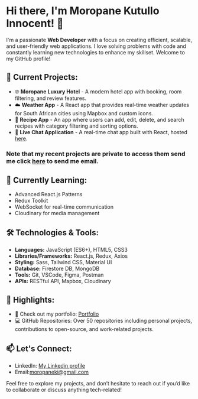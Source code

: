 # Hi there, I'm Moropane Kutullo Innocent! 👋

I'm a passionate **Web Developer** with a focus on creating efficient, scalable, and user-friendly web applications. I love solving problems with code and constantly learning new technologies to enhance my skillset. Welcome to my GitHub profile!

## 🔭 Current Projects:
- 🌐 **Moropane Luxury Hotel** - A modern hotel app with booking, room filtering, and review features.
- ☁️ **Weather App** - A React app that provides real-time weather updates for South African cities using Mapbox and custom icons.
- 🍳 **Recipe App** - An app where users can add, edit, delete, and search recipes with category filtering and sorting options.
- 💬 **Live Chat Application** - A real-time chat app built with React, hosted [here](https://live-chat-7fe88.web.app/).
### Note that my recent projects are private to access them send me click [here](moropaneki@gmail.com) to send me email.
## 🌱 Currently Learning:
- Advanced React.js Patterns
- Redux Toolkit
- WebSocket for real-time communication
- Cloudinary for media management

## 🛠️ Technologies & Tools:
- **Languages:** JavaScript (ES6+), HTML5, CSS3
- **Libraries/Frameworks:** React.js, Redux, Axios
- **Styling:** Sass, Tailwind CSS, Material UI
- **Database:** Firestore DB, MongoDB
- **Tools:** Git, VSCode, Figma, Postman
- **APIs:** RESTful API, Mapbox, Cloudinary

## 🚀 Highlights:
- 🔗 Check out my portfolio: [Portfolio](https://ikcracker.github.io/potfolio/)
- 💻 GitHub Repositories: Over 50 repositories including personal projects, contributions to open-source, and work-related projects.

## 📫 Let's Connect:
- LinkedIn: [My Linkedin profile](https://www.linkedin.com/in/kutullo-innocent-moropane-b65495319?utm_source=share&utm_campaign=share_via&utm_content=profile&utm_medium=android_app)
- Email:moropaneki@gmail.com

Feel free to explore my projects, and don’t hesitate to reach out if you’d like to collaborate or discuss anything tech-related!
